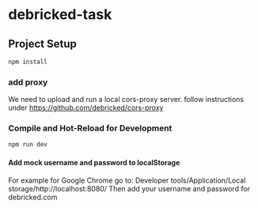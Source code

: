 # debricked-task

## Project Setup

```sh
npm install
```
### add proxy

We need to upload and run a local cors-proxy server.
follow instructions under
https://github.com/debricked/cors-proxy
### Compile and Hot-Reload for Development

```sh
npm run dev
```

#### Add mock username and password to localStorage
For example for Google Chrome go to:
Developer tools/Application/Local storage/http://localhost:8080/
Then add your username and password for debricked.com